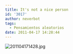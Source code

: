 ```yaml
---
title: It's not a nice person
id: '3017'
author: neverbot
tags:
  - Pensamientos aleatorios
date: 2011-04-17 14:28:44
---
```


![201104171428.jpg](./201104171428.jpg)